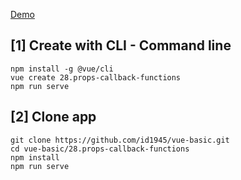 [Demo](https://id1945.github.io/vue-basic/28.props-callback-functions/dist "Demo")

## [1] Create with CLI - Command line
```
npm install -g @vue/cli
vue create 28.props-callback-functions
npm run serve
```

## [2] Clone app
```
git clone https://github.com/id1945/vue-basic.git
cd vue-basic/28.props-callback-functions
npm install
npm run serve
```